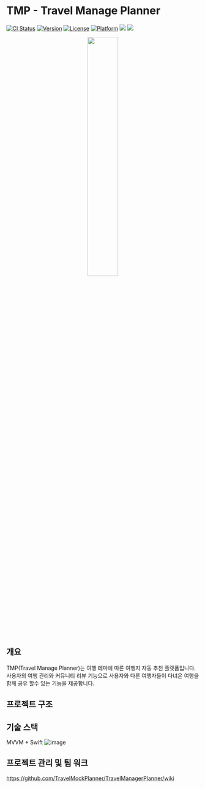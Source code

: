 # TMP - Travel Manage Planner

[![CI Status](https://img.shields.io/travis/ScutiUY/UYRadioButton.svg?style=flat)](https://travis-ci.org/ScutiUY/UYRadioButton) [![Version](https://img.shields.io/cocoapods/v/UYRadioButton.svg?style=flat)](https://cocoapods.org/pods/UYRadioButton) [![License](https://img.shields.io/cocoapods/l/UYRadioButton.svg?style=flat)](https://cocoapods.org/pods/UYRadioButton) [![Platform](https://img.shields.io/cocoapods/p/UYRadioButton.svg?style=flat)](https://cocoapods.org/pods/UYRadioButton) <img src="https://img.shields.io/badge/version-1.0.1-blue.svg?{ style(optional)"> <img src="https://img.shields.io/badge/Swift-F05138?style=flat&logo=Swift&logoColor=white"/></a> 
<div align="center">
<img src = "https://user-images.githubusercontent.com/59588256/154836068-bd7efce0-bed9-4d7d-a76e-0b2e64ca0e27.png" width="40%" height="40%">
</div>


## 개요
TMP(Travel Manage Planner)는 여행 테마에 따른 여행지 자동 추천 플랫폼입니다. 사용자의 여행 관리와 커뮤니티 리뷰 기능으로 사용자와 다른 여행자들이 다녀온 여행을 함께 공유 할수 있는 기능을 제공합니다.

## 프로젝트 구조

## 기술 스택
MVVM + Swift
![image](https://user-images.githubusercontent.com/50395900/154967544-389c19fc-8939-47fe-acc2-80dd30375c88.png)

## 프로젝트 관리 및 팀 워크
https://github.com/TravelMockPlanner/TravelManagerPlanner/wiki


